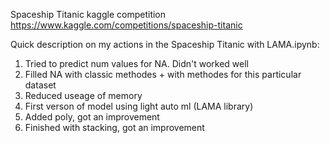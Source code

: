 Spaceship Titanic kaggle competition https://www.kaggle.com/competitions/spaceship-titanic

Quick description on my actions in the Spaceship Titanic with LAMA.ipynb:

1. Tried to predict num values for NA. Didn't worked well
2. Filled NA with classic methodes + with methodes for this particular dataset
3. Reduced useage of memory
4. First verson of model using light auto ml (LAMA library)
5. Added poly, got an improvement
6. Finished with stacking, got an improvement
